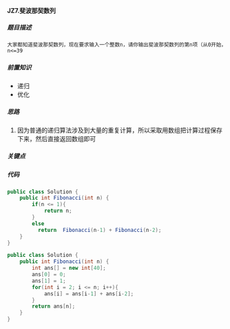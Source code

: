 #### JZ7.斐波那契数列

##### 题目描述

```markdown
大家都知道斐波那契数列，现在要求输入一个整数n，请你输出斐波那契数列的第n项（从0开始，第0项为0，第1项是1）。
n<=39
```

##### 前置知识

+ 递归
+ 优化

##### 思路

1. 因为普通的递归算法涉及到大量的重复计算，所以采取用数组把计算过程保存下来，然后直接返回数组即可

##### 关键点

##### 代码

```java
public class Solution {
    public int Fibonacci(int n) {
        if(n <= 1){
            return n;
        }
        else
          return  Fibonacci(n-1) + Fibonacci(n-2);
    }
}
```

```java
public class Solution {
    public int Fibonacci(int n) {
        int ans[] = new int[40];
        ans[0] = 0;
        ans[1] = 1;
        for(int i = 2; i <= n; i++){
            ans[i] = ans[i-1] + ans[i-2];
        }
        return ans[n];
    }
}
```

